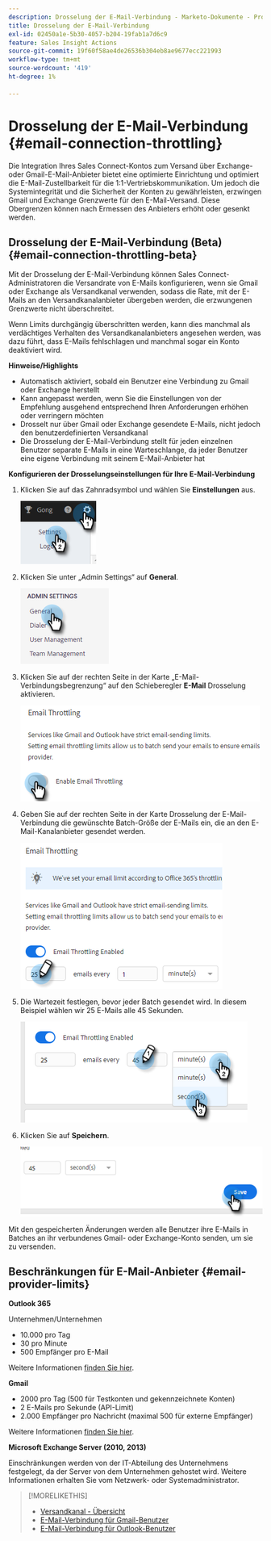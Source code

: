 ```yaml
---
description: Drosselung der E-Mail-Verbindung - Marketo-Dokumente - Produktdokumentation
title: Drosselung der E-Mail-Verbindung
exl-id: 02450a1e-5b30-4057-b204-19fab1a7d6c9
feature: Sales Insight Actions
source-git-commit: 19f60f58ae4de26536b304eb8ae9677ecc221993
workflow-type: tm+mt
source-wordcount: '419'
ht-degree: 1%

---
```


# Drosselung der E-Mail-Verbindung {#email-connection-throttling}

Die Integration Ihres Sales Connect-Kontos zum Versand über Exchange- oder Gmail-E-Mail-Anbieter bietet eine optimierte Einrichtung und optimiert die E-Mail-Zustellbarkeit für die 1:1-Vertriebskommunikation. Um jedoch die Systemintegrität und die Sicherheit der Konten zu gewährleisten, erzwingen Gmail und Exchange Grenzwerte für den E-Mail-Versand. Diese Obergrenzen können nach Ermessen des Anbieters erhöht oder gesenkt werden.

## Drosselung der E-Mail-Verbindung (Beta) {#email-connection-throttling-beta}

Mit der Drosselung der E-Mail-Verbindung können Sales Connect-Administratoren die Versandrate von E-Mails konfigurieren, wenn sie Gmail oder Exchange als Versandkanal verwenden, sodass die Rate, mit der E-Mails an den Versandkanalanbieter übergeben werden, die erzwungenen Grenzwerte nicht überschreitet.

Wenn Limits durchgängig überschritten werden, kann dies manchmal als verdächtiges Verhalten des Versandkanalanbieters angesehen werden, was dazu führt, dass E-Mails fehlschlagen und manchmal sogar ein Konto deaktiviert wird.

**Hinweise/Highlights**

* Automatisch aktiviert, sobald ein Benutzer eine Verbindung zu Gmail oder Exchange herstellt
* Kann angepasst werden, wenn Sie die Einstellungen von der Empfehlung ausgehend entsprechend Ihren Anforderungen erhöhen oder verringern möchten
* Drosselt nur über Gmail oder Exchange gesendete E-Mails, nicht jedoch den benutzerdefinierten Versandkanal
* Die Drosselung der E-Mail-Verbindung stellt für jeden einzelnen Benutzer separate E-Mails in eine Warteschlange, da jeder Benutzer eine eigene Verbindung mit seinem E-Mail-Anbieter hat

**Konfigurieren der Drosselungseinstellungen für Ihre E-Mail-Verbindung**

1. Klicken Sie auf das Zahnradsymbol und wählen Sie **Einstellungen** aus.

   ![](assets/email-connection-throttling-1.png)

1. Klicken Sie unter „Admin Settings“ auf **General**.

   ![](assets/email-connection-throttling-2.png)

1. Klicken Sie auf der rechten Seite in der Karte „E-Mail-Verbindungsbegrenzung“ auf den Schieberegler **E-Mail** Drosselung aktivieren.

   ![](assets/email-connection-throttling-3.png)

1. Geben Sie auf der rechten Seite in der Karte Drosselung der E-Mail-Verbindung die gewünschte Batch-Größe der E-Mails ein, die an den E-Mail-Kanalanbieter gesendet werden.

   ![](assets/email-connection-throttling-4.png)

1. Die Wartezeit festlegen, bevor jeder Batch gesendet wird. In diesem Beispiel wählen wir 25 E-Mails alle 45 Sekunden.

   ![](assets/email-connection-throttling-5.png)

1. Klicken Sie auf **Speichern**.

   ![](assets/email-connection-throttling-6.png)

Mit den gespeicherten Änderungen werden alle Benutzer ihre E-Mails in Batches an ihr verbundenes Gmail- oder Exchange-Konto senden, um sie zu versenden.

## Beschränkungen für E-Mail-Anbieter {#email-provider-limits}

**Outlook 365**

Unternehmen/Unternehmen

* 10.000 pro Tag
* 30 pro Minute
* 500 Empfänger pro E-Mail

Weitere Informationen [finden Sie hier](https://docs.microsoft.com/en-us/office365/servicedescriptions/exchange-online-service-description/exchange-online-limits?redirectedfrom=MSDN#RecipientLimits).

**Gmail**

* 2000 pro Tag (500 für Testkonten und gekennzeichnete Konten)
* 2 E-Mails pro Sekunde (API-Limit)
* 2.000 Empfänger pro Nachricht (maximal 500 für externe Empfänger)

Weitere Informationen [finden Sie hier](https://support.google.com/a/answer/166852?hl=en).

**Microsoft Exchange Server (2010, 2013)**

Einschränkungen werden von der IT-Abteilung des Unternehmens festgelegt, da der Server von dem Unternehmen gehostet wird. Weitere Informationen erhalten Sie vom Netzwerk- oder Systemadministrator.

>[!MORELIKETHIS]
>
>* [Versandkanal - Übersicht](/help/marketo/product-docs/marketo-sales-connect/email/email-delivery/delivery-channel-overview.md)
>* [E-Mail-Verbindung für Gmail-Benutzer](/help/marketo/product-docs/marketo-sales-connect/email-plugins/gmail/email-connection-for-gmail-users.md)
>* [E-Mail-Verbindung für Outlook-Benutzer](/help/marketo/product-docs/marketo-sales-connect/email-plugins/msc-for-outlook/email-connection-for-outlook-users.md)

